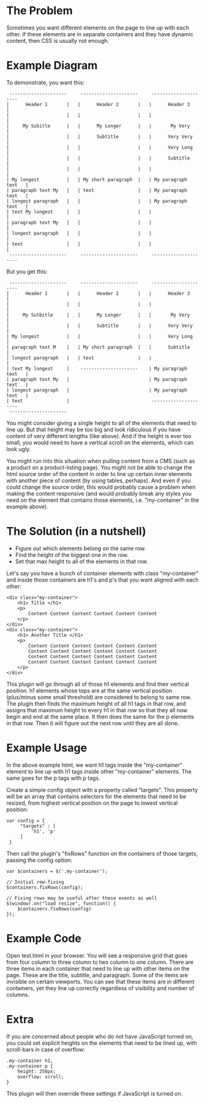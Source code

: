 The Problem
===========

Sometimes you want different elements on the page to line up with each other. If these elements are in separate containers and they have dynamic content, then CSS is usually not enough.

Example Diagram
===============

To demonstrate, you want this:

     ---------------------     ---------------------     ---------------------
    |      Header 1       |   |      Header 2       |   |      Header 3       |
    |                     |   |                     |   |                     |
    |     My Subitle      |   |      My Longer      |   |       My Very       |
    |                     |   |      Subtitle       |   |      Very Very      |
    |                     |   |                     |   |      Very Long      |
    |                     |   |                     |   |      Subtitle       |
    |                     |   |                     |   |                     |
    | My longest          |   | My short paragraph  |   | My paragraph text   |
    | paragraph text My   |   | text                |   | My paragraph text   |
    | longest paragraph   |   |                     |   | My paragraph text   |  
    | text My longest     |   |                     |   |                     |
    | paragraph text My   |   |                     |   |                     | 
    | longest paragraph   |   |                     |   |                     | 
    | text                |   |                     |   |                     |
     ---------------------     ---------------------     ---------------------

But you get this:

     ---------------------     ---------------------     ---------------------
    |      Header 1       |   |      Header 2       |   |      Header 3       |
    |                     |   |                     |   |                     |
    |     My Sutbitle     |   |      My Longer      |   |       My Very       |
    |                     |   |      Subtitle       |   |      Very Very      | 
    | My longest          |   |                     |   |      Very Long      |
    | paragraph text M    |   | My short paragraph  |   |      Subtitle       |
    | longest paragraph   |   | text                |   |                     |                   
    | text My longest     |    ---------------------    | My paragraph text   |
    | paragraph text My   |                             | My paragraph text   |
    | longest paragraph   |                             | My paragraph text   |
    | text                |                              ---------------------
     ---------------------                               

You might consider giving a single height to all of the elements that need to line up. But that height may be too big and look ridiculous if you have content of very different lengths (like above). And if the height is ever too small, you would need to have a vertical scroll on the elements, which can look ugly.

You might run into this situation when pulling content from a CMS (such as a product on a product-listing page). You might not be able to change the html source order of the content in order to line up certain inner elements with another piece of content (by using tables, perhaps). And even if you could change the source order, this would probably cause a problem when making the content responsive (and would probably break any styles you need on the element that contains those elements, i.e. "my-container" in the example above).

The Solution (in a nutshell)
============================

- Figure out which elements belong on the same row.
- Find the height of the biggest one in the row.
- Set that max height to all of the elements in that row.

Let's say you have a bunch of container elements with class "my-container" and inside those containers are h1's and p's that you want aligned with each other: 

    <div class="my-container">
        <h1> Title </h1>
        <p>
            Content Content Content Content Content Content
        </p>
    </div>
    <div class="my-container">
        <h1> Another Title </h1>
        <p>
            Content Content Content Content Content Content
            Content Content Content Content Content Content
            Content Content Content Content Content Content
            Content Content Content Content Content Content
        </p>
    </div>

This plugin will go through all of those h1 elements and find their vertical position. h1 elements whose tops are at the same vertical position (plus/minus some small threshold) are considered to belong to same row. The plugin then finds the maximum height of all h1 tags in that row, and assigns that maximum height to every h1 in that row so that they all now begin and end at the same place. It then does the same for the p elements in that row. Then it will figure out the next row until they are all done.

Example Usage
=============

In the above example html, we want h1 tags inside the "my-container" element to line up with h1 tags inside other "my-container" elements. The same goes for the p tags with p tags.

Create a simple config object with a property called "targets". This property will be an array that contains selectors for the elements that need to be resized, from highest vertical position on the page to lowest vertical position:

    var config = {
         "targets" : [
             'h1', 'p'
         ]
     }
     
Then call the plugin's "fixRows" function on the containers of those targets, passing the config option:
     
    var $containers = $('.my-container');
    
    // Initial row-fixing
    $containers.fixRows(config);
    
    // Fixing rows may be useful after these events as well
    $(window).on("load resize", function() { 
        $containers.fixRows(config)
    });


Example Code
============

Open test.html in your browser. You will see a responsive grid that goes from four column to three column to two column to one column. There are three items in each container that need to line up with other items on the page. These are the title, subtitle, and paragraph. Some of the items are invisible on certain viewports. You can see that these items are in different containers, yet they line up correctly regardless of visibility and number of columns.

Extra
=====

If you are concerned about people who do not have JavaScript turned on, you could set explicit heights on the elements that need to be lined up, with scroll-bars in case of overflow:

    .my-container h1,
    .my-container p {
        height: 250px;
        overflow: scroll;
    }

This plugin will then override these settings if JavaScript is turned on.
